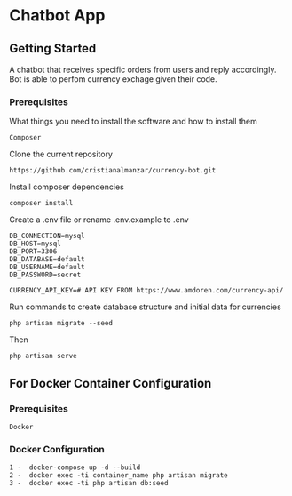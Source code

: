 # Chatbot App

## Getting Started

A chatbot that receives specific orders from users and reply accordingly. Bot is able to perfom currency exchage given their code.

### Prerequisites

What things you need to install the software and how to install them

```
Composer
```

Clone the current repository

```
https://github.com/cristianalmanzar/currency-bot.git
```


Install composer dependencies

```
composer install
```

Create a .env file or rename .env.example to .env

```
DB_CONNECTION=mysql
DB_HOST=mysql
DB_PORT=3306
DB_DATABASE=default
DB_USERNAME=default
DB_PASSWORD=secret

CURRENCY_API_KEY=# API KEY FROM https://www.amdoren.com/currency-api/
```

Run commands to create database structure and initial data for currencies

```
php artisan migrate --seed
```

Then

```
php artisan serve
```

##  For Docker Container Configuration

### Prerequisites
```
Docker
```

### Docker Configuration


```
1 -  docker-compose up -d --build
2 -  docker exec -ti container_name php artisan migrate
3 -  docker exec -ti php artisan db:seed
```






